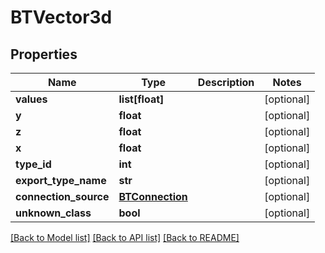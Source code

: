 # BTVector3d

## Properties
Name | Type | Description | Notes
------------ | ------------- | ------------- | -------------
**values** | **list[float]** |  | [optional] 
**y** | **float** |  | [optional] 
**z** | **float** |  | [optional] 
**x** | **float** |  | [optional] 
**type_id** | **int** |  | [optional] 
**export_type_name** | **str** |  | [optional] 
**connection_source** | [**BTConnection**](BTConnection.md) |  | [optional] 
**unknown_class** | **bool** |  | [optional] 

[[Back to Model list]](../README.md#documentation-for-models) [[Back to API list]](../README.md#documentation-for-api-endpoints) [[Back to README]](../README.md)


